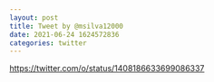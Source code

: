 ```yaml
--- 
layout: post 
title: Tweet by @msilva12000 
date: 2021-06-24 1624572836 
categories: twitter 
--- 
```

https://twitter.com/o/status/1408186633699086337